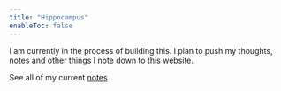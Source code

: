 ```yaml
---
title: "Hippocampus"
enableToc: false
---
```


I am currently in the process of building this. I plan to push my thoughts, notes and other things I note down to this website.

See all of my current [notes](/notes)